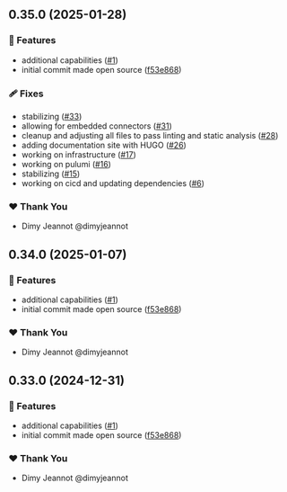 ## 0.35.0 (2025-01-28)

### 🚀 Features

-   additional capabilities ([#1](https://github.com/openecosystems/ecosystem/pull/1))
-   initial commit made open source ([f53e868](https://github.com/openecosystems/ecosystem/commit/f53e868))

### 🩹 Fixes

-   stabilizing ([#33](https://github.com/openecosystems/ecosystem/pull/33))
-   allowing for embedded connectors ([#31](https://github.com/openecosystems/ecosystem/pull/31))
-   cleanup and adjusting all files to pass linting and static analysis ([#28](https://github.com/openecosystems/ecosystem/pull/28))
-   adding documentation site with HUGO ([#26](https://github.com/openecosystems/ecosystem/pull/26))
-   working on infrastructure ([#17](https://github.com/openecosystems/ecosystem/pull/17))
-   working on pulumi ([#16](https://github.com/openecosystems/ecosystem/pull/16))
-   stabilizing ([#15](https://github.com/openecosystems/ecosystem/pull/15))
-   working on cicd and updating dependencies ([#6](https://github.com/openecosystems/ecosystem/pull/6))

### ❤️ Thank You

-   Dimy Jeannot @dimyjeannot

## 0.34.0 (2025-01-07)

### 🚀 Features

-   additional capabilities ([#1](https://github.com/openecosystems/ecosystem/pull/1))
-   initial commit made open source ([f53e868](https://github.com/openecosystems/ecosystem/commit/f53e868))

### ❤️ Thank You

-   Dimy Jeannot @dimyjeannot

## 0.33.0 (2024-12-31)

### 🚀 Features

-   additional capabilities ([#1](https://github.com/openecosystems/ecosystem/pull/1))
-   initial commit made open source ([f53e868](https://github.com/openecosystems/ecosystem/commit/f53e868))

### ❤️ Thank You

-   Dimy Jeannot @dimyjeannot

